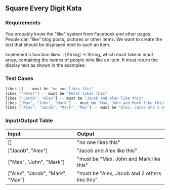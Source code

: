 ## Square Every Digit Kata

### Requirements 

You probably know the "like" system from Facebook and other pages. People can "like" blog posts, pictures or other items. We want to create the text that should be displayed next to such an item.

Implement a function likes :: [String] -> String, which must take in input array, containing the names of people who like an item. It must return the display text as shown in the examples:

### Test Cases

```JavaScript
likes [] -- must be "no one likes this"
likes ["Peter"] -- must be "Peter likes this"
likes ["Jacob", "Alex"] -- must be "Jacob and Alex like this"
likes ["Max", "John", "Mark"] -- must be "Max, John and Mark like this"
likes ["Alex", "Jacob", "Mark", "Max"] -- must be "Alex, Jacob and 2 others like this"
```

### Input/Output Table

| Input                     | Output                          |
| :----------------         | :-----------------              |
| []                        | "no one likes this"             |
| ["Jacob", "Alex"]         | "Jacob and Alex like this"             |
| ["Max", "John", "Mark"]   | "must be "Max, John and Mark like this"             |
| ["Alex", "Jacob", "Mark", "Max"]  | "must be "Alex, Jacob and 2 others like this"             |



